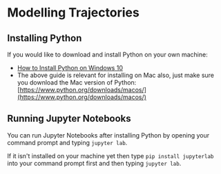 # Modelling Trajectories

## Installing Python

If you would like to download and install Python on your own machine:
* [How to Install Python on Windows 10](https://www.digitalocean.com/community/tutorials/install-python-windows-10)
* The above guide is relevant for installing on Mac also, just make sure you download the Mac version of Python: [https://www.python.org/downloads/macos/](https://www.python.org/downloads/macos/)

## Running Jupyter Notebooks

You can run Jupyter Notebooks after installing Python by opening your command prompt and typing `jupyter lab`.

If it isn't installed on your machine yet then type `pip install jupyterlab` into your command prompt first and then typing `jupyter lab`.